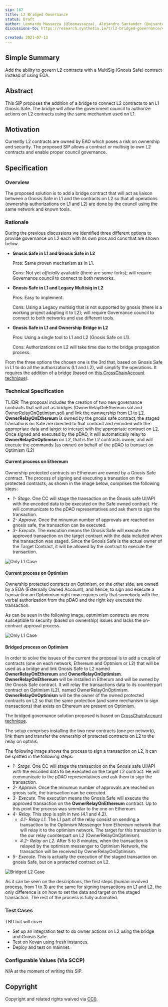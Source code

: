 ```yaml
---
sip: 167
title: L2 Bridged Governance
status: Draft
author: Leonardo Massazza (@leomassazza), Alejandro Santander (@ajsantander)
discussions-to: https://research.synthetix.io/t/l2-bridged-governance/443

created: 2021-07-13
---
```


<!--You can leave these HTML comments in your merged SIP and delete the visible duplicate text guides, they will not appear and may be helpful to refer to if you edit it again. This is the suggested template for new SIPs. Note that an SIP number will be assigned by an editor. When opening a pull request to submit your SIP, please use an abbreviated title in the filename, `sip-draft_title_abbrev.md`. The title should be 44 characters or less.-->

## Simple Summary

<!--"If you can't explain it simply, you don't understand it well enough." Simply describe the outcome the proposed changes intends to achieve. This should be non-technical and accessible to a casual community member.-->

Add the ability to govern L2 contracts with a MultiSig (Gnosis Safe) contract instead of using EOA.

## Abstract

<!--A short (~200 word) description of the proposed change, the abstract should clearly describe the proposed change. This is what *will* be done if the SIP is implemented, not *why* it should be done or *how* it will be done. If the SIP proposes deploying a new contract, write, "we propose to deploy a new contract that will do x".-->

This SIP proposes the addition of a bridge to connect L2 contracts to an L1 Gnosis Safe. The bridge will allow the government council to authorize actions on L2 contracts using the same mechanism used on L1.

## Motivation

<!--This is the problem statement. This is the *why* of the SIP. It should clearly explain *why* the current state of the protocol is inadequate.  It is critical that you explain *why* the change is needed, if the SIP proposes changing how something is calculated, you must address *why* the current calculation is innaccurate or wrong. This is not the place to describe how the SIP will address the issue!-->

Currently L2 contracts are owned by EAO which poses a risk on ownership and security. The proposed SIP allows a contract or multisig to own L2 contracts and enable proper council governance.

## Specification

<!--The specification should describe the syntax and semantics of any new feature, there are five sections
1. Overview
2. Rationale
3. Technical Specification
4. Test Cases
5. Configurable Values
-->

### Overview

<!--This is a high level overview of *how* the SIP will solve the problem. The overview should clearly describe how the new feature will be implemented.-->

The proposed solution is to add a bridge contract that will act as liaison between a Gnosis Safe in L1 and the contracts on L2 so that all operations (ownership authorizations on L1 and L2) are done by the council using the same network and known tools.

### Rationale

<!--This is where you explain the reasoning behind how you propose to solve the problem. Why did you propose to implement the change in this way, what were the considerations and trade-offs. The rationale fleshes out what motivated the design and why particular design decisions were made. It should describe alternate designs that were considered and related work. The rationale may also provide evidence of consensus within the community, and should discuss important objections or concerns raised during discussion.-->

During the previous discussions we identified three different options to provide governance on L2 each with its own pros and cons that are shown below.

- **Gnosis Safe in L1 and Gnosis Safe in L2**

  Pros: Same proven mechanism as in L1.

  Cons: Not yet _officially_ available (there are some forks); will require Governance council to connect to both networks.

- **Gnosis Safe in L1 and Legacy Multisig in L2**

  Pros: Easy to implement.

  Cons: Using a Legacy multisig that is not supported by gnosis (there is a working project adapting it to L2); will require Governance council to connect to both networks and use different tools.

- **Gnosis Safe in L1 and Ownership Bridge in L2**

  Pros: Using a single tool to L1 and L2 (Gnosis Safe on L1).

  Cons: Authorizations on L2 will take time due to the bridge propagation process.

From the three options the chosen one is the 3rd that, based on Gnosis Safe in L1 to do all the authorizations (L1 and L2), will simplify the operations. It requires the addition of a bridge (based on [this CrossChainAccount technique](https://github.com/gakonst/xchain-account/blob/master/contracts/CrossChainAccount.sol)).

### Technical Specification

<!--The technical specification should outline the public API of the changes proposed. That is, changes to any of the interfaces Synthetix currently exposes or the creations of new ones.-->
TL/DR: 
The proposal includes the creation of two new governance contracts that will act as bridges (OwnerRelayOnEthereum.sol and OwnerRelayOnOptimism.sol) and link the ownwership from L1 to L2.
**OwnerRelayOnEthereum** is owned by the gnosis safe contract, the staged transations on Safe are directed to that contract and encoded with the appropriate data and target to interact with the appropriate contract on L2. Once signed and executed by the pDAO, it will automatically relay to **OwnerRelayOnOptimism** on L2, that is the L2 contracts owner, and will execute the commands (as owner) on behalf of the pDAO to transact on Optimism (L2)

#### Current process on Ethereum

Ownership protected contracts on Ethereum are owned by a Gnosis Safe contract. The process of signing and executing a transation on the protected contracts, as shown in the image below, comprises the following steps:

- *1- Stage.* One CC will stage the transaction on the Gnosis safe UI/API with the encoded data to be executed on the Safe owned contract. He will communicate to the pDAO representatives and ask them to sign the transaction. 
- *2- Approve.* Once the minumun number of approvals are reached on gnosis safe, the transaction can be executed.
- *3- Execute.* The execution means the Gnosis Safe will execute the approved transaction on the target contract with the data included when the transaction was staged. Since the Gnosis Safe is the actual owner of the Target Contract, it will be allowed by the contract to execute the transaction.

![Only L1 Case](assets/sip-167/only_l1.png)

#### Current process on Optimism

Ownership protected contracts on Optimism, on the other side, are owned by a EOA (Externally Owned Account), and hence, to sign and execute a transaction on Optmimism right now requires only that somebody with the verbal authorization from the pDAO and the right key executes the transaction.

As can be seen in the following image, optmimism contracts are more susceptible to security (based on ownership) issues and lacks the on-contract approval process.

![Only L1 Case](assets/sip-167/l2_current.png)

#### Bridged process on Optimism

In order to solve the issues of the current the proposal is to add a couple of contracts (one on each network, Ethereum and Optmism or L2) that will be used as a bridge and link Gnosis Safe to L2 named **OwnerRelayOnEthereum** and **OwnerRelayOnOptimism**.
**OwnerRelayOnEthereum** will be installed in Etherum and will be owned by the Gnosis Safe contract. It will relay the transactions data to its counterpart contract on Optimism (L2), named OwnerRelayOnOptimism. **OwnerRelayOnOptimism** will be the owner of the owned protected contracts on L2 so that the same protection (and same mechanism to sign transactions) that exists on Ethereum are present on Optimism. 

The bridged governance solution proposed is based on [CrossChainAccount technique](https://github.com/gakonst/xchain-account/blob/master/contracts/CrossChainAccount.sol).

The setup comprises installing the two new contracts (one per network), link them and transfer the ownership of protected contracts on L2 to the relay on optmis.

The following image shows the process to sign a transaction on L2, it can be splitted in the following steps:

- *1- Stage.* One CC will stage the transaction on the Gnosis safe UI/API with the encoded data to be executed on the target L2 contract. He will communicate to the pDAO representatives and ask them to sign the transaction. 
- *2- Approve.* Once the minumun number of approvals are reached on gnosis safe, the transaction can be executed.
- *3- Execute.* The execution means the Gnosis Safe will execute the approved transaction on the **OwnerRelayOnEthereum** contract. Up to this point the process was simmilar to the one on Ethereum.
- *4- Relay.* This step is split in two (4.1 and 4.2). 
  -  *4.1- Relay L1.* The L1 part of the relay consist on sending a transaction to the Optimism Messenger from Ethereum network that will relay it to the optimism network. The target for this transaction is the our relay cuonterpart on L2 (OwnerRelayOnOptimism).
  - *4.2- Relay on L2.* After 5 to 8 minutes, when the transaction is relayed by the optimism messenger to Optimism Network, the transaction will be received by OwnerRelayOnOptimism. 
- *5- Execute.* This is actually the execution of the staged transaction on gnosis Safe, but on a protected contract on L2. 

![Bridged L2 Case](assets/sip-167/l1_and_l2.png)

As it can be seen on the descriptions, the first steps (human involved process, from 1 to 3) are the same for signing transactions on L1 and L2, the only difference is on how to set the data and target on the staged transaction. The rest of the process is fully automated.


### Test Cases

<!--Test cases for an implementation are mandatory for SIPs but can be included with the implementation..-->

TBD but will cover

- Set up an integration test to do owner actions on L2 using the bridge and Gnosis Safe.
- Test on Kovan using fresh instances.
- Deploy and test on mainnet.

### Configurable Values (Via SCCP)

<!--Please list all values configurable via SCCP under this implementation.-->

N/A at the moment of writing this SIP.

## Copyright

Copyright and related rights waived via [CC0](https://creativecommons.org/publicdomain/zero/1.0/).
